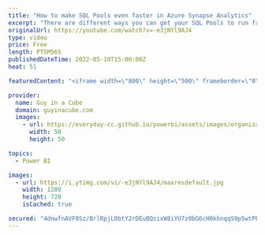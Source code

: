 ```yaml
---
title: "How to make SQL Pools even faster in Azure Synapse Analytics"
excerpt: "There are different ways you can get your SQL Pools to run faster in Azure Synapse Analytics. Patrick looks at a feature that can really take it to the next level! You seriously need to watch this if you are using Synapse dedicated SQL Pools.  Performance tuning with materialized views using dedicated"
originalUrl: https://youtube.com/watch?v=-e3jNYl9AJ4
type: video
price: Free
length: PT5M56S
publishedDateTime: 2022-05-10T15:00:00Z
heat: 51

featuredContent: "<iframe width=\"800\" height=\"500\" frameborder=\"0\" src=\"https://www.youtube.com/embed/-e3jNYl9AJ4\" allow=\"accelerometer; autoplay; encrypted-media; gyroscope; picture-in-picture\" allowfullscreen></iframe>"

provider:
  name: Guy in a Cube
  domain: guyinacube.com
  images:
    - url: https://everyday-cc.github.io/powerbi/assets/images/organizations/guyinacube.com-50x50.jpg
      width: 50
      height: 50

topics:
  - Power BI

images:
  - url: https://i.ytimg.com/vi/-e3jNYl9AJ4/maxresdefault.jpg
    width: 1280
    height: 720
    isCached: true

secured: "4dnwfnAVF0Sz/BrlRpjL0btY2rDEuBQzixW8iYU7z0bG6cH0khnqqS9p5wtPEgrWxrD4RpwI4sRj+mXZAxQR7HSy6l3fDC7FaDMvgWDBZwCf5WTYMABlOLE7kSxQcmWJ/DBWZsP/HkBMETav7RIUD0u07SXRx0WfgGhJaKk8YAB7U0mhFfiDKPNbbCOQRWdeFS3MqdcqQhzG1qBtpqCjzHzicwtZ6FVoKyRpw+uRQtEU9Bz+kKhbQwJEeC+lAvG2zIMoJlBmOM7S4o6XiqRQj47Hx8J2FDwo2TqxudshCwNouIYM2UNRRHAxSpv/1Wyk0iHpalY8KZnKwkkVFR4y8hdQqiXbzlyGdY93hR1MJl1jDNoqtn0qhls6qoNRKkUXGzTyD78yrVaebs4C1CvL2Opcz3fvITaDWfOxl0JAZxw=;j+QFoI3VhYOUQXD7CxVUug=="
---
```



